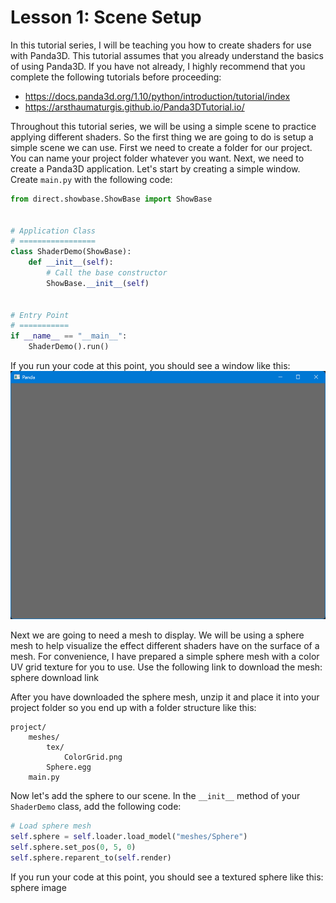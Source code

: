# Lesson 1: Scene Setup

In this tutorial series, I will be teaching you how to create shaders for use with Panda3D. This tutorial assumes that you already understand the basics of using Panda3D. If you have not already, I highly recommend that you complete the following tutorials before proceeding:
* https://docs.panda3d.org/1.10/python/introduction/tutorial/index
* https://arsthaumaturgis.github.io/Panda3DTutorial.io/

Throughout this tutorial series, we will be using a simple scene to practice applying different shaders. So the first thing we are going to do is setup a simple scene we can use. First we need to create a folder for our project. You can name your project folder whatever you want. Next, we need to create a Panda3D application. Let's start by creating a simple window. Create `main.py` with the following code:
```python
from direct.showbase.ShowBase import ShowBase


# Application Class
# =================
class ShaderDemo(ShowBase):
    def __init__(self):
        # Call the base constructor
        ShowBase.__init__(self)


# Entry Point
# ===========
if __name__ == "__main__":
    ShaderDemo().run()

```

If you run your code at this point, you should see a window like this:
![window screenshot](https://github.com/Cybermals/panda3d-shader-tutorials/blob/main/01-scene_setup/screenshots/01-window.png?raw=true)

Next we are going to need a mesh to display. We will be using a sphere mesh to help visualize the effect different shaders have on the surface of a mesh. For convenience, I have prepared a simple sphere mesh with a color UV grid texture for you to use. Use the following link to download the mesh:  
sphere download link  

After you have downloaded the sphere mesh, unzip it and place it into your project folder so you end up with a folder structure like this:
```
project/
    meshes/
        tex/
            ColorGrid.png
        Sphere.egg
    main.py
```

Now let's add the sphere to our scene. In the `__init__` method of your `ShaderDemo` class, add the following code:
```python
# Load sphere mesh
self.sphere = self.loader.load_model("meshes/Sphere")
self.sphere.set_pos(0, 5, 0)
self.sphere.reparent_to(self.render)
```

If you run your code at this point, you should see a textured sphere like this:
sphere image
